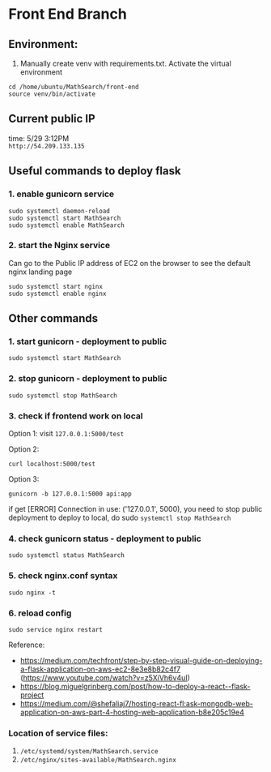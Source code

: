 # Front End Branch  

## Environment:
1. Manually create venv with requirements.txt. Activate the virtual environment
```
cd /home/ubuntu/MathSearch/front-end
source venv/bin/activate
```

## Current public IP
time: 5/29 3:12PM  
`http://54.209.133.135`

## Useful commands to deploy flask  
### 1. enable gunicorn service
```
sudo systemctl daemon-reload
sudo systemctl start MathSearch
sudo systemctl enable MathSearch
```

### 2. start the Nginx service  
Can go to the Public IP address of EC2 on the browser to see the default nginx landing page
```
sudo systemctl start nginx
sudo systemctl enable nginx
```

## Other commands
### 1. start gunicorn - deployment to public
```
sudo systemctl start MathSearch
```

### 2. stop gunicorn - deployment to public
```
sudo systemctl stop MathSearch
```

### 3.  check if frontend work on local  

Option 1:
visit `127.0.0.1:5000/test`

Option 2:  
```
curl localhost:5000/test
```

Option 3:
```
gunicorn -b 127.0.0.1:5000 api:app
```
if get [ERROR] Connection in use: ('127.0.0.1', 5000), you need to stop public deployment to deploy to local, do sudo `systemctl stop MathSearch`

### 4. check gunicorn status - deployment to public
```
sudo systemctl status MathSearch
```

### 5. check nginx.conf syntax
```
sudo nginx -t
```

### 6. reload config
```
sudo service nginx restart
```


Reference:
- https://medium.com/techfront/step-by-step-visual-guide-on-deploying-a-flask-application-on-aws-ec2-8e3e8b82c4f7 (https://www.youtube.com/watch?v=z5XiVh6v4uI)
- https://blog.miguelgrinberg.com/post/how-to-deploy-a-react--flask-project
- https://medium.com/@shefaliaj7/hosting-react-fl:ask-mongodb-web-application-on-aws-part-4-hosting-web-application-b8e205c19e4


### Location of service files:
1. `/etc/systemd/system/MathSearch.service`
2. `/etc/nginx/sites-available/MathSearch.nginx`